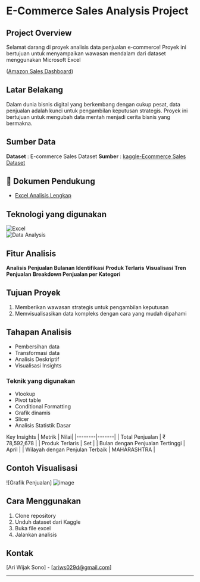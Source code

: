 # E-Commerce Sales Analysis Project
## Project Overview
Selamat darang di proyek analisis data penjualan e-commerce! Proyek ini bertujuan untuk menyampaikan wawasan mendalam dari dataset menggunakan Microsoft Excel

([Amazon Sales Dashboard](https://github.com/Wijak23/Portfolio-Data-Analyst/blob/main/Excel-Project/Amazon%20Sales%20Dashboard.png))

## Latar Belakang
Dalam dunia bisnis digital yang berkembang dengan cukup pesat, data penjualan adalah kunci untuk pengambilan keputusan strategis. Proyek ini bertujuan untuk mengubah data mentah menjadi cerita bisnis yang bermakna.

## Sumber Data
**Dataset** : E-commerce Sales Dataset
**Sumber** : [kaggle-Ecommerce Sales Dataset](https://www.kaggle.com/datasets/thedevastator/unlock-profits-with-e-commerce-sales-data/data)

## 📂 Dokumen Pendukung  
- [Excel Analisis Lengkap](https://docs.google.com/spreadsheets/d/1dz9927-uJLtDhnZk7YNf0q1X2n_nVIzY/edit?usp=sharing)

## Teknologi yang digunakan
![Excel](https://img.shields.io/badge/Microsoft_Excel-217346?style=for-the-badge&logo=microsoft-excel&logoColor=white)  
![Data Analysis](https://img.shields.io/badge/Data_Analysis-informational?style=for-the-badge)  

## Fitur Analisis  
**Analisis Penjualan Bulanan**
**Identifikasi Produk Terlaris**
**Visualisasi Tren Penjualan**
**Breakdown Penjualan per Kategori**

## Tujuan Proyek
1. Memberikan wawasan strategis untuk pengambilan keputusan
2. Memvisualisasikan data kompleks dengan cara yang mudah dipahami

## Tahapan Analisis
- Pembersihan data
- Transformasi data
- Analisis Deskriptif
- Visualisasi Insights

### Teknik yang digunakan
- Vlookup
- Pivot table
- Conditional Formatting
- Grafik dinamis
- Slicer
- Analisis Statistik Dasar

Key Insights 
| Metrik | Nilai|
|--------|-------|
| Total Penjualan | ₹ 78,592,678 |
| Produk Terlaris | Set |
| Bulan dengan Penjualan Tertinggi | April |
| Wilayah dengan Penjulan Terbaik | MAHARASHTRA |

## Contoh Visualisasi 
![Grafik Penjualan] ![image](https://github.com/user-attachments/assets/bc48cf96-c5ca-4451-bc59-b8fbb2699a31)


## Cara Menggunakan 
1. Clone repository
2. Unduh dataset dari Kaggle
3. Buka file excel
4. Jalankan analisis

## Kontak
[Ari Wijak Sono] - [ariws029d@gmail.com]

---
